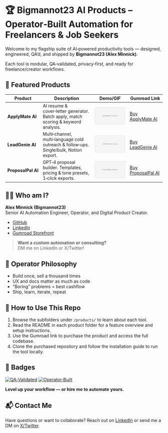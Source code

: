 # 🏆 Bigmannot23 AI Products – Operator‑Built Automation for Freelancers & Job Seekers

Welcome to my flagship suite of AI‑powered productivity tools — designed, engineered, QA’d, and shipped by **Bigmannot23 (Alex Minnick)**.

Each tool is modular, QA‑validated, privacy‑first, and ready for freelance/creator workflows.

## 🚀 Featured Products

| Product            | Description                                                                           | Demo/GIF                        | Gumroad Link                                                        |
|--------------------|---------------------------------------------------------------------------------------|--------------------------------|---------------------------------------------------------------------|
| **ApplyMate AI**   | AI resume & cover‑letter generator. Batch apply, match scoring & keyword analysis.    | ![demo](ApplyMate_AI/demo.gif) | [Buy ApplyMate AI](https://aivorasol.gumroad.com/l/lexvion)          |
| **LeadGenie AI**   | Multi‑channel, multi‑language cold outreach & follow‑ups. Single/bulk, Notion export. | ![demo](LeadGenie_AI/demo.gif) | [Buy LeadGenie AI](https://aivorasol.gumroad.com/l/leadgenie)        |
| **ProposalPal AI** | GPT‑4 proposal builder. Templates, pricing & tone presets, 1‑click exports.           | ![demo](ProposalPal_AI/demo.gif) | [Buy ProposalPal AI](https://aivorasol.gumroad.com/l/proposalpal)    |

## 🧑‍💻 Who am I?

**Alex Minnick (Bigmannot23)**  
Senior AI Automation Engineer, Operator, and Digital Product Creator.

* [GitHub](https://github.com/Bigmannot23)
* [LinkedIn](https://www.linkedin.com/in/alexminnick/)
* [Gumroad Storefront](https://aivorasol.gumroad.com)

> **Want a custom automation or consulting?**  
> DM me on LinkedIn or X/Twitter!

## 📣 Operator Philosophy

* Build once, sell a thousand times
* UX and docs matter as much as code
* “Boring” problems = best cashflow
* Ship, learn, iterate, repeat

## 📖 How to Use This Repo

1. Browse the subfolders under `/products/` to learn about each tool.  
2. Read the README in each product folder for a feature overview and setup instructions.  
3. Use the Gumroad link to purchase the product and access the full codebase.  
4. Clone the purchased repository and follow the installation guide to run the tool locally.

## 🏅 Badges

[![QA‑Validated](https://img.shields.io/badge/QA--Validated-brightgreen)](https://aivorasol.gumroad.com) 
[![Operator‑Built](https://img.shields.io/badge/Operator--Built-blue)](https://github.com/Bigmannot23)

**Level up your workflow — or hire me to automate yours.**

## 📬 Contact Me

Have questions or want to collaborate? Reach out on [LinkedIn](https://www.linkedin.com/in/alexminnick/) or send me a DM on [X/Twitter](https://twitter.com/Bigmannot23).
